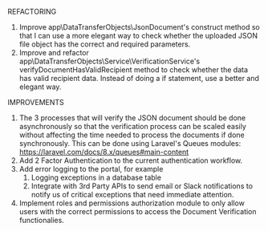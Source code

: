 REFACTORING
1. Improve app\DataTransferObjects\JsonDocument's construct method so that I can use a more elegant way to check whether the uploaded JSON file object has the correct and required parameters.
2. Improve and refactor app\DataTransferObjects\Service\VerificationService's verifyDocumentHasValidRecipient method to check whether the data has valid recipient data. Instead of doing a if statement, use a better and elegant way.



IMPROVEMENTS
1. The 3 processes that will verify the JSON document should be done asynchronously so that the verification process can be scaled easily without affecting the time needed to process the documents if done synchronously. This can be done using Laravel's Queues modules: https://laravel.com/docs/8.x/queues#main-content
2. Add 2 Factor Authentication to the current authentication workflow.
3. Add error logging to the portal, for example
    1. Logging exceptions in a database table
    2. Integrate with 3rd Party APIs to send email or Slack notifications to notify us of critical exceptions that need immediate attention.
4. Implement roles and permissions authorization module to only allow users with the correct permissions to access the Document Verification functionalies.






